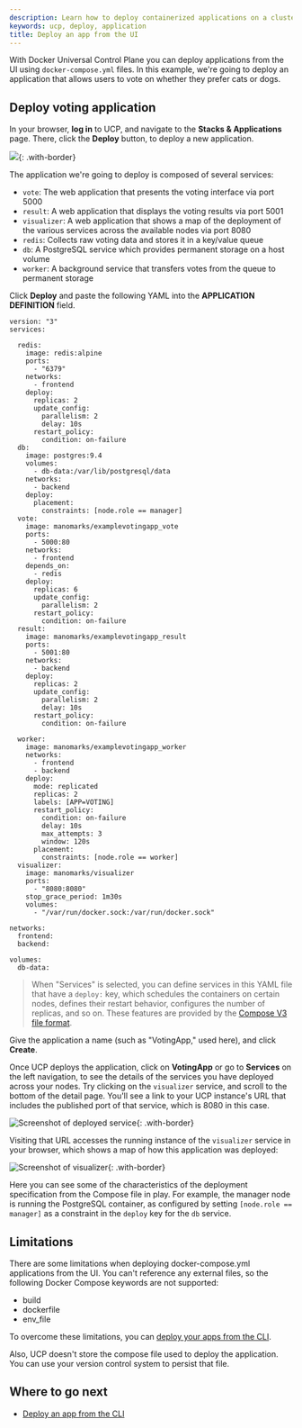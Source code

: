 ```yaml
---
description: Learn how to deploy containerized applications on a cluster, with Docker Universal Control Plane.
keywords: ucp, deploy, application
title: Deploy an app from the UI
---
```

With Docker Universal Control Plane you can deploy applications from the UI using `docker-compose.yml` files. In this example, we're going to deploy an application that allows users to vote on whether they prefer cats or dogs. 

## Deploy voting application

In your browser, **log in** to UCP, and navigate to the **Stacks & Applications** page. There, click the **Deploy** button, to deploy a new application.

![](../../images/deploy-app-ui-1.png){: .with-border}

The application we're going to deploy is composed of several services:

* `vote`: The web application that presents the voting interface via port 5000
* `result`: A web application that displays the voting results via port 5001
* `visualizer`: A web application that shows a map of the deployment of the various services across the available nodes via port 8080
* `redis`: Collects raw voting data and stores it in a key/value queue
* `db`: A PostgreSQL service which provides permanent storage on a host volume
* `worker`: A background service that transfers votes from the queue to permanent storage

Click **Deploy** and paste the following YAML into the **APPLICATION DEFINITION** field.

```none
version: "3"
services:

  redis:
    image: redis:alpine
    ports:
      - "6379"
    networks:
      - frontend
    deploy:
      replicas: 2
      update_config:
        parallelism: 2
        delay: 10s
      restart_policy:
        condition: on-failure
  db:
    image: postgres:9.4
    volumes:
      - db-data:/var/lib/postgresql/data
    networks:
      - backend
    deploy:
      placement:
        constraints: [node.role == manager]
  vote:
    image: manomarks/examplevotingapp_vote
    ports:
      - 5000:80
    networks:
      - frontend
    depends_on:
      - redis
    deploy:
      replicas: 6
      update_config:
        parallelism: 2
      restart_policy:
        condition: on-failure
  result:
    image: manomarks/examplevotingapp_result
    ports:
      - 5001:80
    networks:
      - backend
    deploy:
      replicas: 2
      update_config:
        parallelism: 2
        delay: 10s
      restart_policy:
        condition: on-failure

  worker:
    image: manomarks/examplevotingapp_worker
    networks:
      - frontend
      - backend
    deploy:
      mode: replicated
      replicas: 2
      labels: [APP=VOTING]
      restart_policy:
        condition: on-failure
        delay: 10s
        max_attempts: 3
        window: 120s
      placement:
        constraints: [node.role == worker]
  visualizer:
    image: manomarks/visualizer
    ports:
      - "8080:8080"
    stop_grace_period: 1m30s
    volumes:
      - "/var/run/docker.sock:/var/run/docker.sock"

networks:
  frontend:
  backend:

volumes:
  db-data:
```

> When "Services" is selected, you can define services in this YAML file that have a `deploy:` key, which schedules the containers on certain nodes, defines their restart behavior, configures the number of replicas, and so on. These features are provided by the [Compose V3 file format](/compose/compose-file/index.md).

Give the application a name (such as "VotingApp," used here), and click **Create**.

Once UCP deploys the application, click on **VotingApp** or go to **Services** on the left navigation, to see the details of the services you have deployed across your nodes. Try clicking on the `visualizer` service, and scroll to the bottom of the detail page. You'll see a link to your UCP instance's URL that includes the published port of that service, which is 8080 in this case.

![Screenshot of deployed service](../../images/deployed_visualizer.png){: .with-border}

Visiting that URL accesses the running instance of the `visualizer` service in your browser, which shows a map of how this application was deployed:

![Screenshot of visualizer](../../images/deployed_visualizer_detail.png){: .with-border}

Here you can see some of the characteristics of the deployment specification from the Compose file in play. For example, the manager node is running the PostgreSQL container, as configured by setting `[node.role == manager]` as a constraint in the `deploy` key for the `db` service.

## Limitations

There are some limitations when deploying docker-compose.yml applications from the UI. You can't reference any external files, so the following Docker Compose keywords are not supported:

* build
* dockerfile
* env_file

To overcome these limitations, you can [deploy your apps from the CLI](deploy-app-cli.md).

Also, UCP doesn't store the compose file used to deploy the application. You can use your version control system to persist that file.

## Where to go next

* [Deploy an app from the CLI](deploy-app-cli.md)